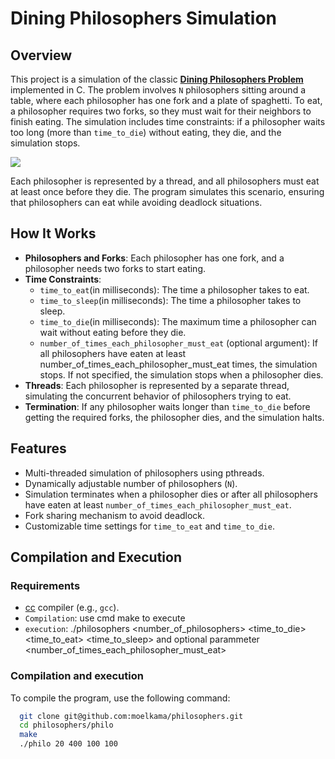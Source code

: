 # Dining Philosophers Simulation

## Overview
This project is a simulation of the classic **[Dining Philosophers Problem](https://en.wikipedia.org/wiki/Dining_philosophers_problem)** implemented in C. The problem involves `N` philosophers sitting around a table, where each philosopher has one fork and a plate of spaghetti. To eat, a philosopher requires two forks, so they must wait for their neighbors to finish eating. The simulation includes time constraints: if a philosopher waits too long (more than `time_to_die`) without eating, they die, and the simulation stops.

<img src="https://upload.wikimedia.org/wikipedia/commons/thumb/8/81/Dining_philosophers_diagram.jpg/220px-Dining_philosophers_diagram.jpg">

Each philosopher is represented by a thread, and all philosophers must eat at least once before they die. The program simulates this scenario, ensuring that philosophers can eat while avoiding deadlock situations.

## How It Works
- **Philosophers and Forks**: Each philosopher has one fork, and a philosopher needs two forks to start eating.
- **Time Constraints**:
  - `time_to_eat`(in milliseconds): The time a philosopher takes to eat.
  - `time_to_sleep`(in milliseconds): The time a philosopher takes to sleep.
  - `time_to_die`(in milliseconds): The maximum time a philosopher can wait without eating before they die.
  - `number_of_times_each_philosopher_must_eat` (optional argument): If all
philosophers have eaten at least number_of_times_each_philosopher_must_eat
times, the simulation stops. If not specified, the simulation stops when a
philosopher dies.
- **Threads**: Each philosopher is represented by a separate thread, simulating the concurrent behavior of philosophers trying to eat.
- **Termination**: If any philosopher waits longer than `time_to_die` before getting the required forks, the philosopher dies, and the simulation halts.

## Features
- Multi-threaded simulation of philosophers using pthreads.
- Dynamically adjustable number of philosophers (`N`).
- Simulation terminates when a philosopher dies or after all philosophers have eaten at least   `number_of_times_each_philosopher_must_eat`.
- Fork sharing mechanism to avoid deadlock.
- Customizable time settings for `time_to_eat` and `time_to_die`.

## Compilation and Execution
### Requirements
- [cc](https://wiki.crowncloud.net/?How_to_Install_GCC_on_Debian_11) compiler (e.g., `gcc`).
- `Compilation`: use cmd make to execute
- `execution`: ./philosophers <number_of_philosophers> <time_to_die> <time_to_eat> <time_to_sleep> and optional parammeter <number_of_times_each_philosopher_must_eat>

### Compilation and execution
To compile the program, use the following command:
```bash
  git clone git@github.com:moelkama/philosophers.git
  cd philosophers/philo
  make
  ./philo 20 400 100 100
